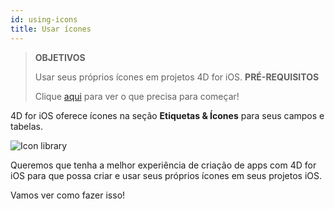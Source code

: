 ```yaml
---
id: using-icons
title: Usar ícones
---
```


> **OBJETIVOS**
> 
> Usar seus próprios ícones em projetos 4D for iOS.
> **PRÉ-REQUISITOS**
> 
> Clique [aqui](prerequisites.html) para ver o que precisa para começar!

4D for iOS oferece ícones na seção **Etiquetas  &  Ícones** para seus campos e tabelas.

![Icon library](assets/en/custom-icons/icon-library.png)

Queremos que tenha a melhor experiência de criação de apps com 4D for iOS para que possa criar e usar seus próprios ícones em seus projetos iOS.

Vamos ver como fazer isso!